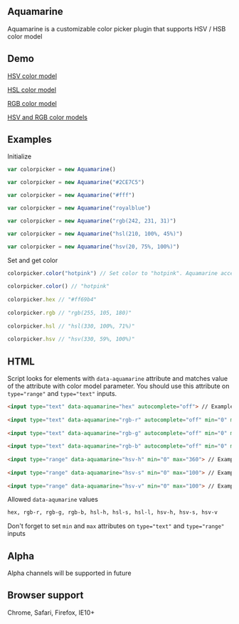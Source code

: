 ## Aquamarine
Aquamarine is a customizable color picker plugin that supports HSV / HSB color model

## Demo

[HSV color model](https://rawgit.com/vladmoroz/Aquamarine/master/demo/hsv.html)

[HSL color model](https://rawgit.com/vladmoroz/Aquamarine/master/demo/hsl.html)

[RGB color model](https://rawgit.com/vladmoroz/Aquamarine/master/demo/rgb.html)

[HSV and RGB color models](https://rawgit.com/vladmoroz/Aquamarine/master/demo/multiple.html)

## Examples

Initialize


```javascript
var colorpicker = new Aquamarine()

var colorpicker = new Aquamarine("#2CE7C5")

var colorpicker = new Aquamarine("#fff")

var colorpicker = new Aquamarine("royalblue")

var colorpicker = new Aquamarine("rgb(242, 231, 31)")

var colorpicker = new Aquamarine("hsl(210, 100%, 45%)")

var colorpicker = new Aquamarine("hsv(20, 75%, 100%)")
```
	
Set and get color
	
```javascript
colorpicker.color("hotpink") // Set color to "hotpink". Aquamarine accepts any CSS color format
	
colorpicker.color() // "hotpink"
	
colorpicker.hex // "#ff69b4"
	
colorpicker.rgb // "rgb(255, 105, 180)"
	
colorpicker.hsl // "hsl(330, 100%, 71%)"
	
colorpicker.hsv // "hsv(330, 59%, 100%)"
```
	
## HTML

Script looks for elements with ``data-aquamarine`` attribute and matches value of the attribute with color model parameter. You should use this attribute on ``type="range"`` and ``type="text"`` inputs.

```html
<input type="text" data-aquamarine="hex" autocomplete="off"> // Example hex text input
	
<input type="text" data-aquamarine="rgb-r" autocomplete="off" min="0" max="255"> // Example red in RGB color model text input
	
<input type="text" data-aquamarine="rgb-g" autocomplete="off" min="0" max="255"> // Example green in RGB color model text input
	
<input type="text" data-aquamarine="rgb-b" autocomplete="off" min="0" max="255"> // Example blue in RGB color model text input
	
<input type="range" data-aquamarine="hsv-h" min="0" max="360"> // Example hue in HSV / HSB color model range input
	
<input type="range" data-aquamarine="hsv-s" min="0" max="100"> // Example saturation in HSV / HSB color model range input
	
<input type="range" data-aquamarine="hsv-v" min="0" max="100"> // Example brightness in HSV / HSB color model range input
```

Allowed ``data-aqumarine`` values

```html	
hex, rgb-r, rgb-g, rgb-b, hsl-h, hsl-s, hsl-l, hsv-h, hsv-s, hsv-v
```
	
Don't forget to set ``min`` and ``max`` attributes on ``type="text"`` and ``type="range"`` inputs

## Alpha
Alpha channels will be supported in future

## Browser support
Chrome, Safari, Firefox, IE10+
